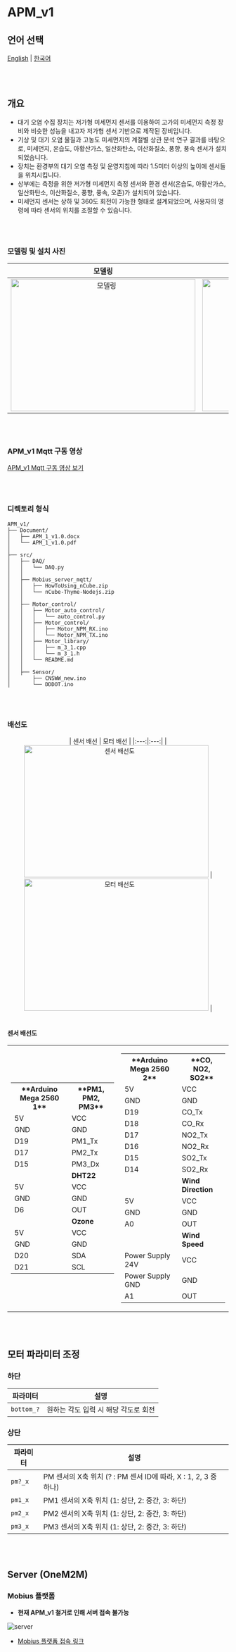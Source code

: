 # APM_v1

## 언어 선택

[English](README.md) | [한국어](README_KR.md)

<br><br>

## 개요

- 대기 오염 수집 장치는 저가형 미세먼지 센서를 이용하여 고가의 미세먼지 측정 장비와 비슷한 성능을 내고자 저가형 센서 기반으로 제작된 장비입니다.
- 기상 및 대기 오염 물질과 고농도 미세먼지의 계절별 상관 분석 연구 결과를 바탕으로, 미세먼지, 온습도, 아황산가스, 일산화탄소, 이산화질소, 풍향, 풍속 센서가 설치되었습니다.
- 장치는 환경부의 대기 오염 측정 및 운영지침에 따라 1.5미터 이상의 높이에 센서들을 위치시킵니다.
- 상부에는 측정을 위한 저가형 미세먼지 측정 센서와 환경 센서(온습도, 아황산가스, 일산화탄소, 이산화질소, 풍향, 풍속, 오존)가 설치되어 있습니다.
- 미세먼지 센서는 상하 및 360도 회전이 가능한 형태로 설계되었으며, 사용자의 명령에 따라 센서의 위치를 조절할 수 있습니다.

<br><br>

### 모델링 및 설치 사진
<div align="center">
  
  | 모델링 | 설치 |
  |:---:|:---:|
  | <img src="https://github.com/user-attachments/assets/16247e7f-1541-47be-a514-2af5a8bb7449" width="420px" height="300px" alt="모델링"> | <img src="https://github.com/user-attachments/assets/54e6a5d6-ec62-4971-b192-cef102818fc4" width="420px" height="300px" alt="설치"> |
</div>

<br><br>

### APM_v1 Mqtt 구동 영상

[APM_v1 Mqtt 구동 영상 보기](https://youtube.com/shorts/-vXDwXWd0H0?feature=share)

<br><br>

### 디렉토리 형식

```
APM_v1/
├── Document/
│   ├── APM_1_v1.0.docx
│   └── APM_1_v1.0.pdf
│
├── src/
│   ├── DAQ/
│   │   └── DAQ.py
│   │
│   ├── Mobius_server_mqtt/
│   │   ├── HowToUsing_nCube.zip
│   │   └── nCube-Thyme-Nodejs.zip
│   │
│   ├── Motor_control/
│   │   ├── Motor_auto_control/
│   │   │   └── auto_control.py
│   │   ├── Motor_control/
│   │   │   ├── Motor_NPM_RX.ino
│   │   │   └── Motor_NPM_TX.ino
│   │   ├── Motor_library/
│   │   │   ├── m_3_1.cpp
│   │   │   └── m_3_1.h
│   │   └── README.md
│   │
│   ├── Sensor/
│       ├── CNSWW_new.ino
│       └── DDDOT.ino

```

<br><br>

### 배선도

<div align="center">
  | 센서 배선 | 모터 배선 |
  |:---:|:---:|
  | <img src="https://github.com/user-attachments/assets/b9ae9f78-adc2-4b7d-a810-ac639ee7c0d8" width="420px" height="300px" alt="센서 배선도"> | <img src="https://github.com/user-attachments/assets/166d0f0b-ee65-4d67-88f7-16cb4cec47f2" width="420px" height="300px" alt="모터 배선도"> |
</div>

<br>

#### 센서 배선도

<div align="center">
  <table>
    <tr>
      <td>
        <table>
          <tr>
            <th>**Arduino Mega 2560 1**</th>
            <th>**PM1, PM2, PM3**</th>
          </tr>
          <tr>
            <td>5V</td>
            <td>VCC</td>
          </tr>
          <tr>
            <td>GND</td>
            <td>GND</td>
          </tr>
          <tr>
            <td>D19</td>
            <td>PM1_Tx</td>
          </tr>
          <tr>
            <td>D17</td>
            <td>PM2_Tx</td>
          </tr>
          <tr>
            <td>D15</td>
            <td>PM3_Dx</td>
          </tr>
          <tr>
            <td></td>
            <td><strong>DHT22</strong></td>
          </tr>
          <tr>
            <td>5V</td>
            <td>VCC</td>
          </tr>
          <tr>
            <td>GND</td>
            <td>GND</td>
          </tr>
          <tr>
            <td>D6</td>
            <td>OUT</td>
          </tr>
          <tr>
            <td></td>
            <td><strong>Ozone</strong></td>
          </tr>
          <tr>
            <td>5V</td>
            <td>VCC</td>
          </tr>
          <tr>
            <td>GND</td>
            <td>GND</td>
          </tr>
          <tr>
            <td>D20</td>
            <td>SDA</td>
          </tr>
          <tr>
            <td>D21</td>
            <td>SCL</td>
          </tr>
        </table>
      </td>
      <td>
        <table>
          <tr>
            <th>**Arduino Mega 2560 2**</th>
            <th>**CO, NO2, SO2**</th>
          </tr>
          <tr>
            <td>5V</td>
            <td>VCC</td>
          </tr>
          <tr>
            <td>GND</td>
            <td>GND</td>
          </tr>
          <tr>
            <td>D19</td>
            <td>CO_Tx</td>
          </tr>
          <tr>
            <td>D18</td>
            <td>CO_Rx</td>
          </tr>
          <tr>
            <td>D17</td>
            <td>NO2_Tx</td>
          </tr>
          <tr>
            <td>D16</td>
            <td>NO2_Rx</td>
          </tr>
          <tr>
            <td>D15</td>
            <td>SO2_Tx</td>
          </tr>
          <tr>
            <td>D14</td>
            <td>SO2_Rx</td>
          </tr>
          <tr>
            <td></td>
            <td><strong>Wind Direction</strong></td>
          </tr>
          <tr>
            <td>5V</td>
            <td>VCC</td>
          </tr>
          <tr>
            <td>GND</td>
            <td>GND</td>
          </tr>
          <tr>
            <td>A0</td>
            <td>OUT</td>
          </tr>
          <tr>
            <td></td>
            <td><strong>Wind Speed</strong></td>
          </tr>
          <tr>
            <td>Power Supply 24V</td>
            <td>VCC</td>
          </tr>
          <tr>
            <td>Power Supply GND</td>
            <td>GND</td>
          </tr>
          <tr>
            <td>A1</td>
            <td>OUT</td>
          </tr>
        </table>
      </td>
    </tr>
  </table>
</div>

<br><br>

## 모터 파라미터 조정

### 하단
| **파라미터**             | **설명**                             |
|--------------------------|--------------------------------------|
| `bottom_?`               | 원하는 각도 입력 시 해당 각도로 회전 |

### 상단
| **파라미터**             | **설명**                             |
|--------------------------|--------------------------------------|
| `pm?_x`                  | PM 센서의 X축 위치 (? : PM 센서 ID에 따라, X : 1, 2, 3 중 하나) |
| `pm1_x`                  | PM1 센서의 X축 위치 (1: 상단, 2: 중간, 3: 하단) |
| `pm2_x`                  | PM2 센서의 X축 위치 (1: 상단, 2: 중간, 3: 하단) |
| `pm3_x`                  | PM3 센서의 X축 위치 (1: 상단, 2: 중간, 3: 하단) |

<br><br>

## Server (OneM2M)

### Mobius 플랫폼

- **현재 APM_v1 철거로 인해 서버 접속 불가능**

![server](https://github.com/user-attachments/assets/9e5f2f4d-9210-41cc-a25c-f3306b2330c8)

- [Mobius 플랫폼 접속 링크](http://114.71.220.59:2021/Mobius/Ksensor_ubicomp)
